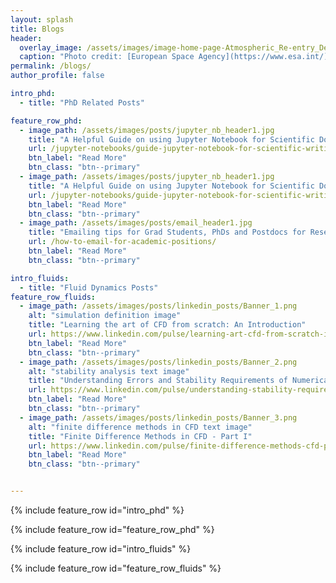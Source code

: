 ```yaml
---
layout: splash
title: Blogs
header:
  overlay_image: /assets/images/image-home-page-Atmospheric_Re-entry_Demonstrator.jpg
  caption: "Photo credit: [European Space Agency](https://www.esa.int/)"
permalink: /blogs/
author_profile: false

intro_phd: 
  - title: "PhD Related Posts"

feature_row_phd:
  - image_path: /assets/images/posts/jupyter_nb_header1.jpg
    title: "A Helpful Guide on using Jupyter Notebook for Scientific Documentation - Part 2"
    url: /jupyter-notebooks/guide-jupyter-notebook-for-scientific-writing-part-2/
    btn_label: "Read More"
    btn_class: "btn--primary"
  - image_path: /assets/images/posts/jupyter_nb_header1.jpg
    title: "A Helpful Guide on using Jupyter Notebook for Scientific Documentation - Part 1"
    url: /jupyter-notebooks/guide-jupyter-notebook-for-scientific-writing-part-1/
    btn_label: "Read More"
    btn_class: "btn--primary"
  - image_path: /assets/images/posts/email_header1.jpg
    title: "Emailing tips for Grad Students, PhDs and Postdocs for Research Positions in Academia"
    url: /how-to-email-for-academic-positions/
    btn_label: "Read More"
    btn_class: "btn--primary"

intro_fluids: 
  - title: "Fluid Dynamics Posts"
feature_row_fluids:
  - image_path: /assets/images/posts/linkedin_posts/Banner_1.png
    alt: "simulation definition image"
    title: "Learning the art of CFD from scratch: An Introduction"
    url: https://www.linkedin.com/pulse/learning-art-cfd-from-scratch-introduction-vishal-sharma/
    btn_label: "Read More"
    btn_class: "btn--primary"
  - image_path: /assets/images/posts/linkedin_posts/Banner_2.png
    alt: "stability analysis text image"
    title: "Understanding Errors and Stability Requirements of Numerical Schemes in CFD"
    url: https://www.linkedin.com/pulse/understanding-stability-requirements-numerical-schemes-vishal-sharma/
    btn_label: "Read More"
    btn_class: "btn--primary"
  - image_path: /assets/images/posts/linkedin_posts/Banner_3.png
    alt: "finite difference methods in CFD text image"
    title: "Finite Difference Methods in CFD - Part I"
    url: https://www.linkedin.com/pulse/finite-difference-methods-cfd-part-i-vishal-sharma/
    btn_label: "Read More"
    btn_class: "btn--primary"


---
```


{% include feature_row id="intro_phd" %}

{% include feature_row id="feature_row_phd" %}

{% include feature_row id="intro_fluids" %}

{% include feature_row id="feature_row_fluids" %}


